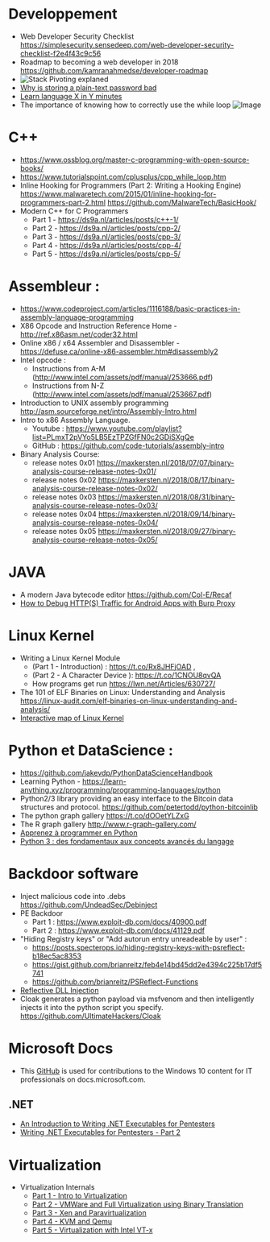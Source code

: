 Developpement
==========

* Web Developer Security Checklist https://simplesecurity.sensedeep.com/web-developer-security-checklist-f2e4f43c9c56
* Roadmap to becoming a web developer in 2018 https://github.com/kamranahmedse/developer-roadmap
* ![Stack Pivoting explaned](https://pbs.twimg.com/media/DYazigQUMAAuttg.jpg)
* [Why is storing a plain-text password bad](http://plaintextoffenders.com/faq/devs)
* [Learn language X in Y minutes](https://learnxinyminutes.com/)
* The importance of knowing how to correctly use the while loop ![Image](https://pbs.twimg.com/media/D_Sq6qXXkAAJ8Hi.jpg)

# C++
* https://www.ossblog.org/master-c-programming-with-open-source-books/
* https://www.tutorialspoint.com/cplusplus/cpp_while_loop.htm
* Inline Hooking for Programmers (Part 2: Writing a Hooking Engine) https://www.malwaretech.com/2015/01/inline-hooking-for-programmers-part-2.html https://github.com/MalwareTech/BasicHook/
* Modern C++ for C Programmers
	* Part 1 - https://ds9a.nl/articles/posts/c++-1/
	* Part 2 - https://ds9a.nl/articles/posts/cpp-2/
	* Part 3 - https://ds9a.nl/articles/posts/cpp-3/
	* Part 4 - https://ds9a.nl/articles/posts/cpp-4/
	* Part 5 - https://ds9a.nl/articles/posts/cpp-5/

# Assembleur :
* https://www.codeproject.com/articles/1116188/basic-practices-in-assembly-language-programming
* X86 Opcode and Instruction Reference Home - http://ref.x86asm.net/coder32.html
* Online x86 / x64 Assembler and Disassembler - https://defuse.ca/online-x86-assembler.htm#disassembly2
* Intel opcode :
  * Instructions from A-M (http://www.intel.com/assets/pdf/manual/253666.pdf)
  * Instructions from N-Z (http://www.intel.com/assets/pdf/manual/253667.pdf)
* Introduction to UNIX assembly programming http://asm.sourceforge.net/intro/Assembly-Intro.html
* Intro to x86 Assembly Language.
	* Youtube : https://www.youtube.com/playlist?list=PLmxT2pVYo5LB5EzTPZGfFN0c2GDiSXgQe
	* GitHub : https://github.com/code-tutorials/assembly-intro
* Binary Analysis Course:
	* release notes 0x01 https://maxkersten.nl/2018/07/07/binary-analysis-course-release-notes-0x01/
	* release notes 0x02 https://maxkersten.nl/2018/08/17/binary-analysis-course-release-notes-0x02/
	* release notes 0x03 https://maxkersten.nl/2018/08/31/binary-analysis-course-release-notes-0x03/
	* release notes 0x04 https://maxkersten.nl/2018/09/14/binary-analysis-course-release-notes-0x04/
	* release notes 0x05 https://maxkersten.nl/2018/09/27/binary-analysis-course-release-notes-0x05/


# JAVA
* A modern Java bytecode editor https://github.com/Col-E/Recaf
* [How to Debug HTTP(S) Traffic for Android Apps with Burp Proxy](https://android.jlelse.eu/how-to-debug-http-s-traffic-for-android-apps-with-burp-proxy-73f906821283)

# Linux Kernel
* Writing a Linux Kernel Module
   * (Part 1 - Introduction) : https://t.co/Rx8JHFjOAD ,
   * (Part 2 - A Character Device ): https://t.co/1CNOU8qvQA
  * How programs get run https://lwn.net/Articles/630727/
* The 101 of ELF Binaries on Linux: Understanding and Analysis https://linux-audit.com/elf-binaries-on-linux-understanding-and-analysis/
* [Interactive map of Linux Kernel](http://www.makelinux.net/kernel_map/)

# Python et DataScience :
* https://github.com/jakevdp/PythonDataScienceHandbook
* Learning Python - https://learn-anything.xyz/programming/programming-languages/python
* Python2/3 library providing an easy interface to the Bitcoin data structures and protocol. https://github.com/petertodd/python-bitcoinlib
* The python graph gallery https://t.co/dOOetYLZxG
* The R graph gallery http://www.r-graph-gallery.com/ 
* [Apprenez à programmer en Python](https://openclassrooms.com/fr/courses/235344-apprenez-a-programmer-en-python)
* [Python 3 : des fondamentaux aux concepts avancés du langage ](https://www.fun-mooc.fr/courses/course-v1:UCA+107001+session02/about)

# Backdoor software
* Inject malicious code into .debs https://github.com/UndeadSec/Debinject
* PE Backdoor 
  * Part 1 : https://www.exploit-db.com/docs/40900.pdf
  * Part 2 : https://www.exploit-db.com/docs/41129.pdf
* "Hiding Registry keys" or "Add autorun entry unreadeable by user" : 
	* https://posts.specterops.io/hiding-registry-keys-with-psreflect-b18ec5ac8353
	* https://gist.github.com/brianreitz/feb4e14bd45dd2e4394c225b17df5741
	* https://github.com/brianreitz/PSReflect-Functions 
* [Reflective DLL Injection](https://0x00sec.org/t/reflective-dll-injection/3080)
* Cloak generates a python payload via msfvenom and then intelligently injects it into the python script you specify. https://github.com/UltimateHackers/Cloak

# Microsoft Docs
* This [GitHub](https://github.com/MicrosoftDocs/windows-itpro-docs) is used for contributions to the Windows 10 content for IT professionals on docs.microsoft.com.
## .NET
* [An Introduction to Writing .NET Executables for Pentesters](https://www.peew.pw/blog/2017/11/24/an-introduction-to-writing-net-executables-for-pentesters)
* [Writing .NET Executables for Pentesters - Part 2](https://www.peew.pw/blog/2017/12/4/writing-net-executables-for-penteters-part-2)

# Virtualization
* Virtualization Internals
  * [Part 1 - Intro to Virtualization ](https://saferwall.com/blog/virtualization-internals-part-1-intro-to-virtualization)
  * [Part 2 - VMWare and Full Virtualization using Binary Translation]()
  * [Part 3 - Xen and Paravirtualization]()
  * [Part 4 - KVM and Qemu]()
  * [Part 5 - Virtualization with Intel VT-x]()
